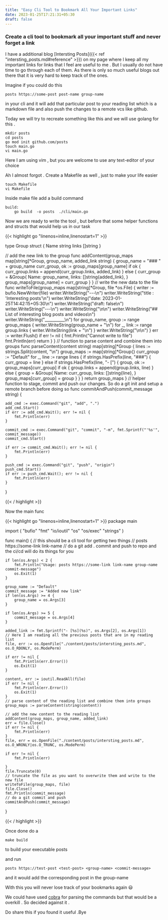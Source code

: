 ```yaml
---
title: "Easy Cli Tool to Bookmark All Your Important Links"
date: 2023-01-25T17:21:31+05:30
draft: false
---
```



### Create a cli tool to bookmark all your important stuff and never forget a link 

I have a additional blog [Intersting Posts]({{< ref "intersting_posts.md#reference" >}}) on my page where I keep all my important links for links that I feel are useful to me . But I usually do not have time to go through each of them.  As there is only so much useful blogs out there that it is very hard to keep track of the ones. 

Imagine if you could do this 
```
posts https://some-post post-name group-name 
```
in your cli and it will add that particular post to your reading list which is a markdown file  and also push the changes to a remote vcs like github. 

Today we will try to recreate something like this and we will use golang for this . 

```
mkdir posts
cd posts 
go mod init github.com/posts 
touch main.go
vi main.go 
```

Here I am using vim , but you are welcome to use any text-editor of your choice 

Ah I almost forgot . Create a Makefile as well , just to make your life easier


```
touch Makefile 
vi Makefile 
```

Inside make file  add a build command 
```
build:
	go build  -o posts  ./cli/main.go

```

Now we are ready to write the tool , but before that some helper functions and structs that would help us in our task 


{{< highlight go "linenos=inline,linenostart=1" >}}


type Group struct {
	Name  string
	links []string
}

// add the new link to the group 
func addContent(group_maps map[string]*Group, group_name, added_link string) {
	group_name = "### " + group_name
	curr_group, ok := group_maps[group_name]
	if ok {
		curr_group.links = append(curr_group.links, added_link)
	} else {
		curr_group = &Group{
			Name:  group_name,
			links: []string{added_link},
		}
		group_maps[group_name] = curr_group
	}
}
// write the new data to the file
func writeToFile(group_maps map[string]*Group, file *os.File) {
	writer := bufio.NewWriter(file)
	writer.WriteString("---\n")
	writer.WriteString("title : 'Interesting posts'\n")
	writer.WriteString("date: 2023-01-25T14:42:15+05:30\n")
	writer.WriteString("draft: false\n")
	writer.WriteString("---\n")
	writer.WriteString("\n\n")
	writer.WriteString("## List of interesting blog posts and videos\n")
	writer.WriteString("__________\n")
	for group_name, group := range group_maps {
		writer.WriteString(group_name + "\n")
		for _, link := range group.links {
			writer.WriteString(link + "\n")
		}
		writer.WriteString("\n\n")
	}
	err := writer.Flush()
	if err != nil {
		fmt.Println("Cannot write to file")
		fmt.Println(err)
		return
	}
}
// function to parse content and combine them into groups 
func parseContent(content string) map[string]*Group {
	lines := strings.Split(content, "\n")
	group_maps := map[string]*Group{}
	curr_group := "Default"
	for _, line := range lines {
		if strings.HasPrefix(line, "###") {
			curr_group = line
		} else if strings.HasPrefix(line, "- [") {
			group, ok := group_maps[curr_group]
			if ok {
				group.links = append(group.links, line)
			} else {
				group = &Group{
					Name:  curr_group,
					links: []string{line},
				}
				group_maps[curr_group] = group
			}
		}
	}
	return group_maps
}
// helper function to stage, commit and push our changes. So do a git init and setup a remote branch before doing so
func commitAndPush(commit_message string) {

	add_cmd := exec.Command("git", "add", ".")
	add_cmd.Start()
	if err := add_cmd.Wait(); err != nil {
		fmt.Println(err)
	}

	commit_cmd := exec.Command("git", "commit", "-m", fmt.Sprintf("'%s'", commit_message))
	commit_cmd.Start()

	if err := commit_cmd.Wait(); err != nil {
		fmt.Println(err)
	}

	push_cmd := exec.Command("git", "push", "origin")
	push_cmd.Start()
	if err := push_cmd.Wait(); err != nil {
		fmt.Println(err)
	}

}


{{< / highlight >}}

Now the main func 

{{< highlight go "linenos=inline,linenostart=1" >}}
package main

import (
	"bufio"
	"fmt"
	"io/ioutil"
	"os"
	"os/exec"
	"strings"
)

func main() {
	// this should be a cli tool for getting two things
	// posts https://some-link link-name
	// do a git add . commit and push to repo and the ci/cd will do its things for you

	if len(os.Args) < 2 {
		fmt.Println("Usage: posts https://some-link link-name group-name commit-message")
		os.Exit(1)
	}

	group_name := "Default"
	commit_message := "Added new link"
	if len(os.Args) >= 4 {
		group_name = os.Args[3]
	}

	if len(os.Args) >= 5 {
		commit_message = os.Args[4]
	}

	added_link := fmt.Sprintf("- [%s](%s)", os.Args[2], os.Args[1])
	// Here I am reading all the previous posts that are in my reading list 
	file, err := os.OpenFile("./content/posts/intersting_posts.md", os.O_RDONLY, os.ModePerm)

	if err != nil {
		fmt.Println(err.Error())
		os.Exit(1)
	}

	content, err := ioutil.ReadAll(file)
	if err != nil {
		fmt.Println(err.Error())
		os.Exit(1)
	}
	// parse content of the reading list and combine them into groups 
	group_maps := parseContent(string(content))

	// add the new content to the reading list 
	addContent(group_maps, group_name, added_link)
	err = file.Close()
	if err != nil {
		fmt.Println(err)
	}
	file, err = os.OpenFile("./content/posts/intersting_posts.md", os.O_WRONLY|os.O_TRUNC, os.ModePerm)

	if err != nil {
		fmt.Println(err)

	}
	file.Truncate(0)
	// truncate the file as you want to overwrite them and write to the new file
	writeToFile(group_maps, file)
	file.Close()
	fmt.Println(commit_message)
	// do a git commit and push 
	commitAndPush(commit_message)
}

{{< / highlight >}}


Once done do a 
```
make build
```
to build your executable posts 

and run 
```
posts https://test-post <test-post> <group-name> <commit-message>
```
and it would add the corresponding post in the group-name 

With this you will never lose track of your bookmarks again 😃

We could have used [cobra](https://github.com/spf13/cobra) for parsing the commands but that would be a overkill . So decided against it . 


Do share this if you found it useful .Bye  